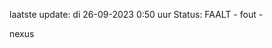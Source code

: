 laatste update: 
di 26-09-2023  0:50   uur 
Status: FAALT - fout - 
<div class="service R">nexus</div>
